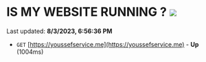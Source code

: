 # IS MY WEBSITE RUNNING ? [![](https://img.shields.io/static/v1?label=Sponsor&message=%E2%9D%A4&logo=GitHub&color=%23fe8e86)](https://github.com/sponsors/<username>)

Last updated: **8/3/2023, 6:56:36 PM**

- `GET` [https://youssefservice.me](https://youssefservice.me) - **Up** (1004ms)

